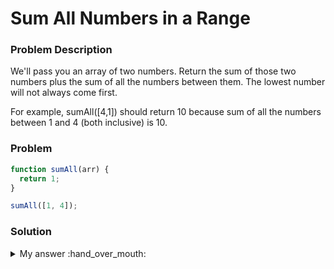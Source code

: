 # Sum All Numbers in a Range

### Problem Description
We'll pass you an array of two numbers. Return the sum of those two numbers plus the sum of all the numbers between them. The lowest number will not always come first.

For example, sumAll([4,1]) should return 10 because sum of all the numbers between 1 and 4 (both inclusive) is 10.

### Problem
```javascript
function sumAll(arr) {
  return 1;
}

sumAll([1, 4]);
```

### Solution
<details>
  <summary>
    My answer :hand_over_mouth:
  </summary>
  
  
```javascript
function sumAll(arr) {
  let start, end, sum = 0;
  if (arr[0] < arr[1]) {
    start = arr[0];
    end = arr[1];
  } else {
    start = arr[1];
    end = arr[0];
  }
  for (let i=start; i<=end; i++) {
    sum += i;
  }
  return sum;
}

sumAll([1, 4]);
```
</details>
